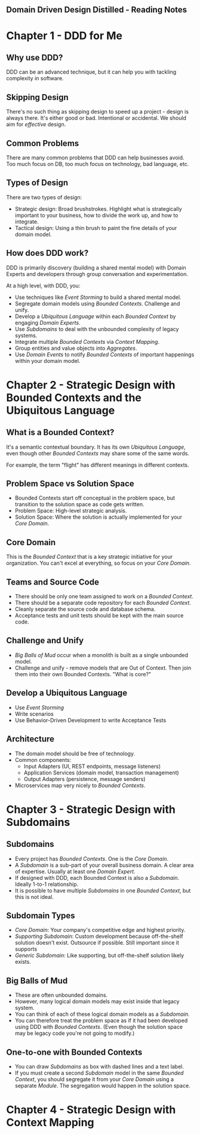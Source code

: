 Domain Driven Design Distilled - Reading Notes
----------------------------------------------

# Chapter 1 - DDD for Me

## Why use DDD? 

DDD can be an advanced technique, but it can help you with tackling complexity in software.

## Skipping Design

There's no such thing as skipping design to speed up a project - design is always there. It's either good or bad. Intentional or accidental. We should aim for _effective_ design.

## Common Problems

There are many common problems that DDD can help businesses avoid. Too much focus on DB, too much focus on technology, bad language, etc.

## Types of Design

There are two types of design:
- Strategic design: Broad brushstrokes. Highlight what is strategically important to your business, how to divide the work up, and how to integrate.
- Tactical design: Using a thin brush to paint the fine details of your domain model.

## How does DDD work?

DDD is primarily discovery (building a shared mental model) with Domain Experts and developers through group conversation and experimentation.

At a high level, with DDD, you:
* Use techniques like _Event Storming_ to build a shared mental model.
* Segregate domain models using _Bounded Contexts_. Challenge and unify.
* Develop a _Ubiquitous Language_ within each _Bounded Context_ by engaging _Domain Experts_.
* Use _Subdomains_ to deal with the unbounded complexity of legacy systems.
* Integrate multiple _Bounded Contexts_ via _Context Mapping_.
* Group entities and value objects into _Aggregates_.
* Use _Domain Events_ to notify _Bounded Contexts_ of important happenings within your domain model.

# Chapter 2 - Strategic Design with Bounded Contexts and the Ubiquitous Language

## What is a Bounded Context?

It's a semantic contextual boundary. It has its own _Ubiquitous Language_, even though other _Bounded Contexts_ may share some of the same words.

For example, the term "flight" has different meanings in different contexts.

## Problem Space vs Solution Space

* Bounded Contexts start off conceptual in the problem space, but transition to the solution space as code gets written.
* Problem Space: High-level strategic analysis.
* Solution Space: Where the solution is actually implemented for your _Core Domain_.

## Core Domain

This is the _Bounded Context_ that is a key strategic initiative for your organization. You can't excel at everything, so focus on your _Core Domain_.

## Teams and Source Code

* There should be only one team assigned to work on a _Bounded Context_.
* There should be a separate code repository for each _Bounded Context_.
* Cleanly separate the source code and database schema.
* Acceptance tests and unit tests should be kept with the main source code.

## Challenge and Unify

* _Big Balls of Mud_ occur when a monolith is built as a single unbounded model.
* Challenge and unify - remove models that are Out of Context. Then join them into their own Bounded Contexts. "What is core?"

## Develop a Ubiquitous Language

* Use _Event Storming_
* Write scenarios
* Use Behavior-Driven Development to write Acceptance Tests

## Architecture

* The domain model should be free of technology.
* Common components: 
  * Input Adapters (UI, REST endpoints, message listeners)
  * Application Services (domain model, transaction management)
  * Output Adapters (persistence, message senders) 
* Microservices map very nicely to _Bounded Contexts_.

# Chapter 3 - Strategic Design with Subdomains

## Subdomains

* Every project has _Bounded Contexts_. One is the _Core Domain_.
* A _Subdomain_ is a sub-part of your overall business domain. A clear area of expertise. Usually at least one _Domain Expert_.
* If designed with DDD, each Bounded Context is also a _Subdomain_. Ideally 1-to-1 relationship.
* It is possible to have multiple _Subdomains_ in one _Bounded Context_, but this is not ideal.

## Subdomain Types

* _Core Domain_: Your company's competitive edge and highest priority.
* _Supporting Subdomain_: Custom development because off-the-shelf solution doesn't exist. Outsource if possible. Still important since it supports
* _Generic Subdomain_: Like supporting, but off-the-shelf solution likely exists.

## Big Balls of Mud

* These are often unbounded domains.
* However, many logical domain models may exist inside that legacy system.
* You can think of each of these logical domain models as a _Subdomain_.
* You can therefore treat the problem space as if it had been developed using DDD with _Bounded Contexts_. (Even though the solution space may be legacy code you're not going to modify.)

## One-to-one with Bounded Contexts

* You can draw _Subdomains_ as box with dashed lines and a text label.
* If you must create a second _Subdomain_ model in the same _Bounded Context_, you should segregate it from your _Core Domain_ using a separate _Module_. The segregation would happen in the solution space.

# Chapter 4 - Strategic Design with Context Mapping


